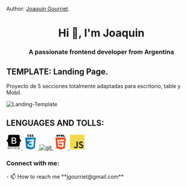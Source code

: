 Author: [Joaquin Gourriet](https://github.com/jgourriet).
<h1 align="center">Hi 👋, I'm Joaquin</h1>
<h3 align="center">A passionate frontend developer from Argentina</h3>

## TEMPLATE: Landing Page.

Proyecto de 5 secciones totalmente adaptadas para escritorio, table y Mobil.

![Landing-Template](https://res.cloudinary.com/dvpasesj3/image/upload/v1696870114/LandingSeo_y5vuzd.gif)



## LENGUAGES AND TOLLS:
<p align="left"> <a href="https://getbootstrap.com" target="_blank" rel="noreferrer"> <img src="https://raw.githubusercontent.com/devicons/devicon/master/icons/bootstrap/bootstrap-plain-wordmark.svg" alt="bootstrap" width="40" height="40"/> </a> <a href="https://www.w3schools.com/css/" target="_blank" rel="noreferrer"> <img src="https://raw.githubusercontent.com/devicons/devicon/master/icons/css3/css3-original-wordmark.svg" alt="css3" width="40" height="40"/> </a><a href="https://git-scm.com/" target="_blank" rel="noreferrer"> <img src="https://www.vectorlogo.zone/logos/git-scm/git-scm-icon.svg" alt="git" width="40" height="40"/> </a> <a href="https://www.w3.org/html/" target="_blank" rel="noreferrer"> <img src="https://raw.githubusercontent.com/devicons/devicon/master/icons/html5/html5-original-wordmark.svg" alt="html5" width="40" height="40"/> </a> <a href="https://developer.mozilla.org/en-US/docs/Web/JavaScript" target="_blank" rel="noreferrer"> <img src="https://raw.githubusercontent.com/devicons/devicon/master/icons/javascript/javascript-original.svg" alt="javascript" width="40" height="40"/> </a> </p>


<h3 align="left">Connect with me:</h3>
- 📫 How to reach me **jgourriet@gmail.com**
